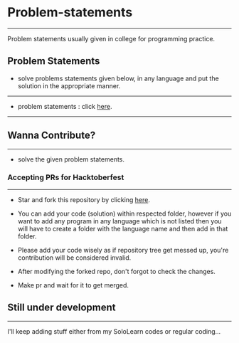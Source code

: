 # Problem-statements

<hr>

Problem statements usually given in college for programming practice.

## Problem Statements

- solve problems statements given below, in any language and put the solution in the appropriate manner.

<hr>

- problem statements : click [here](https://github.com/vebhvv/Problem-statements/).

<hr>

## Wanna Contribute?

<hr>

- solve the given problem statements.

### Accepting PRs for Hacktoberfest

<hr>

- Star and fork this repository by clicking [here](https://github.com/Mr-vabs/apps/fork).

- You can add your code (solution) within respected folder, however if you want to add any program in any language which is not listed then you will have to create a folder with the language name and then add in that folder.

- Please add your code wisely as if repository tree get messed up, you're contribution will be considered invalid.

- After modifying the forked repo, don't forgot to check the changes.

- Make pr and wait for it to get merged.

## Still under development

<hr>

I'll keep adding stuff either from my SoloLearn codes or regular coding...
